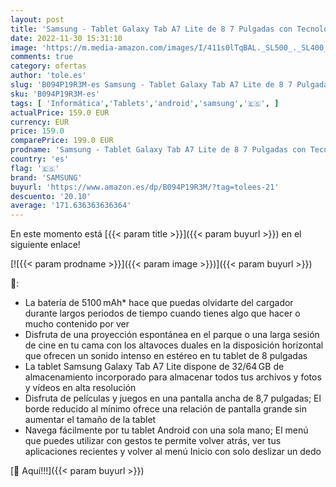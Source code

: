 ```yaml
---
layout: post
title: 'Samsung - Tablet Galaxy Tab A7 Lite de 8 7 Pulgadas con Tecnología LTE y Sistema Operativo Android I Color Gris  Versión Es '
date: 2022-11-30 15:31:10
image: 'https://m.media-amazon.com/images/I/411s0lTqBAL._SL500_._SL400_.jpg'
comments: true
category: ofertas
author: 'tole.es'
slug: 'B094P19R3M-es Samsung - Tablet Galaxy Tab A7 Lite de 8 7 Pulgadas con...'
sku: 'B094P19R3M-es'
tags: [ 'Informática','Tablets','android','samsung','🇪🇸', ]
actualPrice: 159.0 EUR
currency: EUR
price: 159.0
comparePrice: 199.0 EUR
prodname: 'Samsung - Tablet Galaxy Tab A7 Lite de 8 7 Pulgadas con Tecnología LTE y Sistema Operativo Android I Color Gris  Versión Es '
country: 'es'
flag: '🇪🇸'
brand: 'SAMSUNG'
buyurl: 'https://www.amazon.es/dp/B094P19R3M/?tag=tolees-21'
descuento: '20.10'
average: '171.636363636364'
---
```


En este momento está [{{< param title >}}]({{< param buyurl >}}) en el siguiente enlace!

[![{{< param prodname >}}]({{< param image >}})]({{< param buyurl >}})

🔎:

- La batería de 5100 mAh* hace que puedas olvidarte del cargador durante largos periodos de tiempo cuando tienes algo que hacer o mucho contenido por ver
- Disfruta de una proyección espontánea en el parque o una larga sesión de cine en tu cama con los altavoces duales en la disposición horizontal que ofrecen un sonido intenso en estéreo en tu tablet de 8 pulgadas
- La tablet Samsung Galaxy Tab A7 Lite dispone de 32/64 GB de almacenamiento incorporado para almacenar todos tus archivos y fotos y vídeos en alta resolución
- Disfruta de películas y juegos en una pantalla ancha de 8,7 pulgadas; El borde reducido al mínimo ofrece una relación de pantalla grande sin aumentar el tamaño de la tablet
- Navega fácilmente por tu tablet Android con una sola mano; El menú que puedes utilizar con gestos te permite volver atrás, ver tus aplicaciones recientes y volver al menú Inicio con solo deslizar un dedo

[🛒 Aquí!!!]({{< param buyurl >}})
